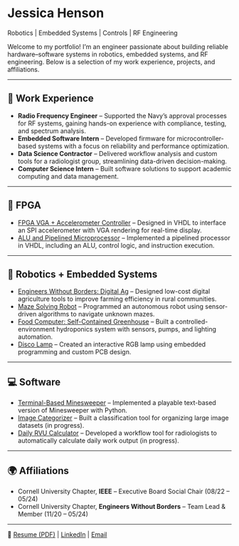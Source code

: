 # Jessica Henson
Robotics | Embedded Systems | Controls | RF Engineering  

Welcome to my portfolio! I’m an engineer passionate about building reliable hardware–software systems in robotics, embedded systems, and RF engineering. Below is a selection of my work experience, projects, and affiliations.  

---

## 💼 Work Experience
- **Radio Frequency Engineer** – Supported the Navy’s approval processes for RF systems, gaining hands-on experience with compliance, testing, and spectrum analysis.  
- **Embedded Software Intern** – Developed firmware for microcontroller-based systems with a focus on reliability and performance optimization.  
- **Data Science Contractor** – Delivered workflow analysis and custom tools for a radiologist group, streamlining data-driven decision-making.  
- **Computer Science Intern** – Built software solutions to support academic computing and data management.  

---

## 🔲 FPGA
- [FPGA VGA + Accelerometer Controller](https://github.com/JessicaHenson01/checkerboard.git) – Designed in VHDL to interface an SPI accelerometer with VGA rendering for real-time display.  
- [ALU and Pipelined Microprocessor]() – Implemented a pipelined processor in VHDL, including an ALU, control logic, and instruction execution.  

---

## 🤖 Robotics + Embedded Systems
- [Engineers Without Borders: Digital Ag](https://ewb-dig-ag.org/) – Designed low-cost digital agriculture tools to improve farming efficiency in rural communities.  
- [Maze Solving Robot](https://github.com/JessicaHenson01/MazeBot/tree/main) – Programmed an autonomous robot using sensor-driven algorithms to navigate unknown mazes.  
- [Food Computer: Self-Contained Greenhouse](https://github.com/JessicaHenson01/FoodComputer.git) – Built a controlled-environment hydroponics system with sensors, pumps, and lighting automation.  
- [Disco Lamp](https://github.com/JessicaHenson01/DiscoLamp.git) – Created an interactive RGB lamp using embedded programming and custom PCB design.  

---

## 💻 Software
- [Terminal-Based Minesweeper](https://github.com/JessicaHenson01/TerminalMinesweeper) – Implemented a playable text-based version of Minesweeper with Python.  
- [Image Categorizer]() – Built a classification tool for organizing large image datasets (in progress).  
- [Daily RVU Calculator]() – Developed a workflow tool for radiologists to automatically calculate daily work output (in progress).  

---

## 🌍 Affiliations
- Cornell University Chapter, **IEEE** – Executive Board Social Chair (08/22 – 05/24)  
- Cornell University Chapter, **Engineers Without Borders** – Team Lead & Member (11/20 – 05/24)  

---

📄 [Resume (PDF)](Resume_09_21_2025.pdf) | [LinkedIn](https://www.linkedin.com/in/jessicanhenson/) | [Email](mailto:jnh84@cornell.edu)

